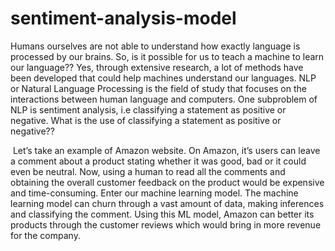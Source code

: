 # sentiment-analysis-model
Humans ourselves are not able to understand how exactly language is processed by our brains. So, is it possible for us to teach a machine to learn our language?? Yes, through extensive research, a lot of methods have been developed that could help machines understand our languages. NLP or Natural Language Processing is the field of study that focuses on the interactions between human language and computers. One subproblem of NLP is sentiment analysis, i.e classifying a statement as positive or negative. What is the use of classifying a statement as positive or negative??

 Let’s take an example of Amazon website. On Amazon, it’s users can leave a comment about a product stating whether it was good, bad or it could even be neutral. Now, using a human to read all the comments and obtaining the overall customer feedback on the product would be expensive and time-consuming. Enter our machine learning model. The machine learning model can churn through a vast amount of data, making inferences and classifying the comment. Using this ML model, Amazon can better its products through the customer reviews which would bring in more revenue for the company.

